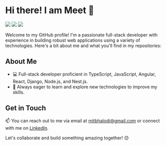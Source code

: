 # Hi there! I am Meet 👋

![](https://komarev.com/ghpvc/?username=meetbhalodi11)
![](https://img.shields.io/twitter/follow/meetbhalodi11?style=social)
![](https://img.shields.io/github/followers/meetbhalodi11?style=social)

Welcome to my GitHub profile! I'm a passionate full-stack developer with experience in building robust web applications using a variety of technologies. Here's a bit about me and what you'll find in my repositories:

## About Me

- 💻 Full-stack developer proficient in TypeScript, JavaScript, Angular, React, Django, Node.js, and Nest.js.
- 🌟 Always eager to learn and explore new technologies to improve my skills.

## Get in Touch
📫 You can reach out to me via email at [mitbhalodi@gmail.com](mailto:mitbhalodi@gmail.com) or connect with me on [LinkedIn](https://www.linkedin.com/in/meetbhalodi11/).

Let's collaborate and build something amazing together! 😊


